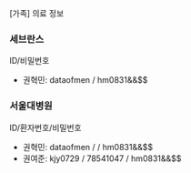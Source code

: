 [가족] 의료 정보
### 세브란스
ID/비밀번호
- 권혁민: dataofmen / hm0831&&$$


### 서울대병원
ID/환자번호/비밀번호
- 권혁민: dataofmen /  / hm0831&&$$
- 권여준: kjy0729 / 78541047 / hm0831&&$$